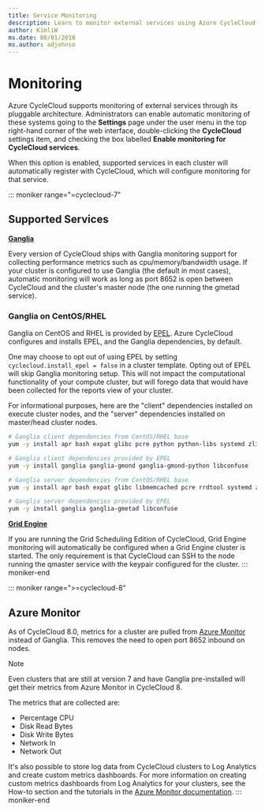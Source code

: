 ```yaml
---
title: Service Monitoring
description: Learn to monitor external services using Azure CycleCloud. Use Ganglia or Azure Monitor to collect performance metrics such as CPU, memory, and bandwidth usage.
author: KimliW
ms.date: 08/01/2018
ms.author: adjohnso
---
```


# Monitoring

Azure CycleCloud supports monitoring of external services through its pluggable
architecture. Administrators can enable automatic monitoring
of these systems going to the **Settings** page under the user menu in the top
right-hand corner of the web interface, double-clicking the **CycleCloud**
settings item, and checking the box labelled **Enable monitoring for CycleCloud
services**.

When this option is enabled, supported services in each cluster will
automatically register with CycleCloud, which will configure monitoring for that
service.

::: moniker range="=cyclecloud-7"
## Supported Services

**[Ganglia](http://ganglia.sourceforge.net/)**

Every version of CycleCloud ships with Ganglia monitoring support for collecting
performance metrics such as cpu/memory/bandwidth usage. If your cluster is
configured to use Ganglia (the default in most cases), automatic monitoring
will work as long as port 8652 is open between CycleCloud and the cluster's
master node (the one running the gmetad service).

### Ganglia on CentOS/RHEL

Ganglia on CentOS and RHEL is provided by [EPEL](https://fedoraproject.org/wiki/EPEL).
Azure CycleCloud configures and installs EPEL, and the Ganglia dependencies, by default.

One may choose to opt out of using EPEL by setting `cyclecloud.install_epel = false` in a cluster
template. Opting out of EPEL will skip Ganglia monitoring setup. This will not impact the computational
functionality of your compute cluster, but will forego data that would have been collected for the reports
view of your cluster.

For informational purposes, here are the "client" dependencies installed on execute cluster nodes,
and the "server" dependencies installed on master/head cluster nodes.

```bash
# Ganglia client dependencies from CentOS/RHEL base
yum -y install apr bash expat glibc pcre python python-libs systemd zlib

# Ganglia client dependencies provided by EPEL
yum -y install ganglia ganglia-gmond ganglia-gmond-python libconfuse

# Ganglia server dependencies from CentOS/RHEL base
yum -y install apr bash expat glibc libmemcached pcre rrdtool systemd zlib

# Ganglia server dependencies provided by EPEL
yum -y install ganglia ganglia-gmetad libconfuse
```

**[Grid Engine](http://gridscheduler.sourceforge.net/)**

If you are running the Grid Scheduling Edition of CycleCloud, Grid Engine
monitoring will automatically be configured when a Grid Engine cluster is
started. The only requirement is that CycleCloud can SSH to the node running the
qmaster service with the keypair configured for the cluster.
::: moniker-end

::: moniker range=">=cyclecloud-8"
## Azure Monitor
As of CycleCloud 8.0, metrics for a cluster are pulled from [Azure Monitor](/azure/azure-monitor/) instead of Ganglia.
This removes the need to open port 8652 inbound on nodes.

> [!NOTE]
> Even clusters that are still at version 7 and have Ganglia pre-installed will get their metrics from Azure Monitor in CycleCloud 8.

The metrics that are collected are:

 * Percentage CPU
 * Disk Read Bytes
 * Disk Write Bytes
 * Network In
 * Network Out

It's also possible to store log data from CycleCloud clusters to Log Analytics and create custom metrics dashboards. For more information on creating custom metrics dashboards from Log Analytics for your clusters, see the How-to section and the tutorials in the [Azure Monitor documentation](/azure/azure-monitor/learn/tutorial-logs-dashboards).
::: moniker-end